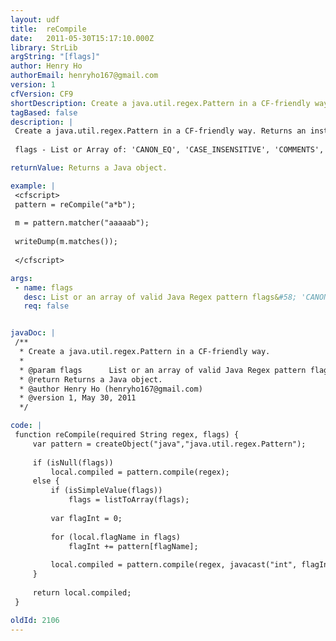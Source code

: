 ```yaml
---
layout: udf
title:  reCompile
date:   2011-05-30T15:17:10.000Z
library: StrLib
argString: "[flags]"
author: Henry Ho
authorEmail: henryho167@gmail.com
version: 1
cfVersion: CF9
shortDescription: Create a java.util.regex.Pattern in a CF-friendly way.
tagBased: false
description: |
 Create a java.util.regex.Pattern in a CF-friendly way. Returns an instance of java.util.regex.Pattern.
 
 flags - List or Array of: 'CANON_EQ', 'CASE_INSENSITIVE', 'COMMENTS', 'DOTALL', 'LITERAL', 'MULTILINE', 'UNICODE_CASE', 'UNIX_LINES'

returnValue: Returns a Java object.

example: |
 <cfscript>
 pattern = reCompile("a*b");
 
 m = pattern.matcher("aaaaab");
 
 writeDump(m.matches());
 
 </cfscript>

args:
 - name: flags
   desc: List or an array of valid Java Regex pattern flags&#58; 'CANON_EQ', 'CASE_INSENSITIVE', 'COMMENTS', 'DOTALL', 'LITERAL', 'MULTILINE', 'UNICODE_CASE', 'UNIX_LINES'
   req: false


javaDoc: |
 /**
  * Create a java.util.regex.Pattern in a CF-friendly way.
  * 
  * @param flags      List or an array of valid Java Regex pattern flags: 'CANON_EQ', 'CASE_INSENSITIVE', 'COMMENTS', 'DOTALL', 'LITERAL', 'MULTILINE', 'UNICODE_CASE', 'UNIX_LINES' (Optional)
  * @return Returns a Java object. 
  * @author Henry Ho (henryho167@gmail.com) 
  * @version 1, May 30, 2011 
  */

code: |
 function reCompile(required String regex, flags) {
     var pattern = createObject("java","java.util.regex.Pattern");
         
     if (isNull(flags))
         local.compiled = pattern.compile(regex);
     else {
         if (isSimpleValue(flags))
             flags = listToArray(flags);
     
         var flagInt = 0;
             
         for (local.flagName in flags)
             flagInt += pattern[flagName];
             
         local.compiled = pattern.compile(regex, javacast("int", flagInt));
     }
         
     return local.compiled;
 }

oldId: 2106
---
```


